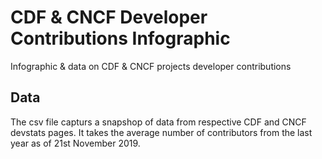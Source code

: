 # CDF & CNCF Developer Contributions Infographic 

Infographic &amp; data on CDF &amp; CNCF projects developer contributions

## Data
The csv file capturs a snapshop of data from respective CDF and CNCF devstats pages. It takes the average number of contributors from the last year as of 21st November 2019. 
